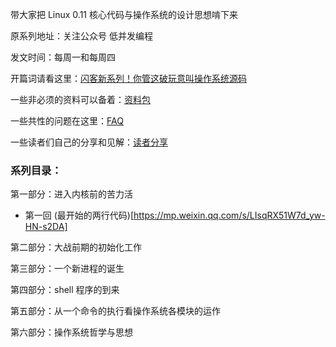 带大家把 Linux 0.11 核心代码与操作系统的设计思想啃下来

原系列地址：关注公众号 低并发编程

发文时间：每周一和每周四

开篇词请看这里：[闪客新系列！你管这破玩意叫操作系统源码](https://mp.weixin.qq.com/s/tvbkGLfhDq03xxM-FZ4zuA)

一些非必须的资料可以备着：[资料包](https://github.com/sunym1993/flash-linux0.11-talk/tree/main/%E4%B8%80%E4%BA%9B%E9%9D%9E%E5%BF%85%E8%A6%81%E7%9A%84%E8%B5%84%E6%96%99)

一些共性的问题在这里：[FAQ](https://github.com/sunym1993/flash-linux0.11-talk/tree/main/FAQ)

一些读者们自己的分享和见解：[读者分享](https://github.com/sunym1993/flash-linux0.11-talk/tree/main/%E8%AF%BB%E8%80%85%E5%88%86%E4%BA%AB)

### 系列目录：

第一部分：进入内核前的苦力活

- 第一回 (最开始的两行代码)[https://mp.weixin.qq.com/s/LIsqRX51W7d_yw-HN-s2DA]

第二部分：大战前期的初始化工作

第三部分：一个新进程的诞生

第四部分：shell 程序的到来

第五部分：从一个命令的执行看操作系统各模块的运作

第六部分：操作系统哲学与思想
